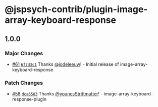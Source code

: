 # @jspsych-contrib/plugin-image-array-keyboard-response

## 1.0.0

### Major Changes

- [#61](https://github.com/jspsych/jspsych-contrib/pull/61) [`6f7d3c1`](https://github.com/jspsych/jspsych-contrib/commit/6f7d3c17dbdfd5a1368dd3df8b4d52b16b0c3c6b) Thanks [@jodeleeuw](https://github.com/jodeleeuw)! - Initial release of image-array-keyboard-response

### Patch Changes

- [#58](https://github.com/jspsych/jspsych-contrib/pull/58) [`dca6583`](https://github.com/jspsych/jspsych-contrib/commit/dca6583133e1279bba7962a69efe7514bb1ba51d) Thanks [@younesStrittmatter](https://github.com/younesStrittmatter)! - image-array-keyboard-response-plugin
